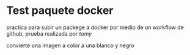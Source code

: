 # Test paquete docker

practica para subir un packege a docker por medio de un workflow de github, prueba realizada por *tomy*

convierte una imagen a color a una blanco y negro

